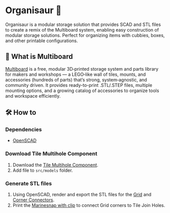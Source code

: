 # Organisaur 🦖

Organisaur is a modular storage solution that provides SCAD and STL files to create a remix of the Multiboard system, enabling easy construction of modular storage solutions. Perfect for organizing items with cubbies, boxes, and other printable configurations.

## 🙋 What is Multiboard

[Multiboard](https://www.multiboard.io/) is a free, modular 3D‑printed storage system and parts library for makers and workshops — a LEGO‑like wall of tiles, mounts, and accessories (hundreds of parts) that’s strong, system‑agnostic, and community driven. It provides ready-to-print .STL/.STEP files, multiple mounting options, and a growing catalog of accessories to organize tools and workspace efficiently.

## 🛠️ How to

### Dependencies

- [OpenSCAD](https://openscad.org/)

### Download Tile Multihole Component

1. Download the [Tile Multihole Component](https://thangs.com/designer/Multiboard/3d-model/Tile%20Components%20-%20STL%20Multiboard%20Remixing%20Files-994663).
2. Add file to `src/models` folder.

### Generate STL files

1. Using OpenSCAD, render and export the STL files for the [Grid](./src/GridGenerator.scad) and [Corner Connectors](./src/CornerGenerator.scad).
2. Print the [Marinesnap with clip](./src/3d-models/Marinesnap%20with%20clip.3mf) to connect Grid corners to Tile Join Holes.
